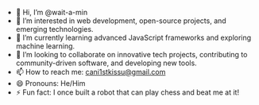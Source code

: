 - 👋 Hi, I’m @wait-a-min
- 👀 I’m interested in web development, open-source projects, and emerging technologies.
- 🌱 I’m currently learning advanced JavaScript frameworks and exploring machine learning.
- 💞️ I’m looking to collaborate on innovative tech projects, contributing to community-driven software, and developing new tools.
- 📫 How to reach me: [cani1stkissu@gmail.com](mailto:cani1stkissu@gmail.com)
- 😄 Pronouns: He/Him
- ⚡ Fun fact: I once built a robot that can play chess and beat me at it!
